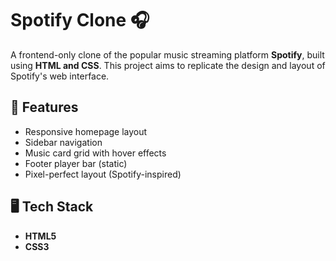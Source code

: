 # Spotify Clone 🎧

A frontend-only clone of the popular music streaming platform **Spotify**, built using **HTML and CSS**. This project aims to replicate the design and layout of Spotify's web interface.

## 🚀 Features

- Responsive homepage layout
- Sidebar navigation
- Music card grid with hover effects
- Footer player bar (static)
- Pixel-perfect layout (Spotify-inspired)

## 🖥️ Tech Stack

- **HTML5**
- **CSS3**


